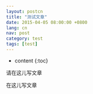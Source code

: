 ```yaml
---
layout: postcn
title: "测试文章"
date: 2015-04-05 08:00:00 +0800
lang: cn
nav: post
category: test
tags: [test]
---
```


* content
{:toc}

请在这儿写文章
<!-- more -->
在这儿写文章
